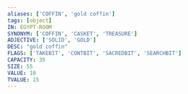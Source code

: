 ```yaml
---
aliases: ['COFFIN', 'gold coffin']
tags: [object]
IN: EGYPT-ROOM
SYNONYM: ['COFFIN', 'CASKET', 'TREASURE']
ADJECTIVE: ['SOLID', 'GOLD']
DESC: "gold coffin"
FLAGS: ['TAKEBIT', 'CONTBIT', 'SACREDBIT', 'SEARCHBIT']
CAPACITY: 35
SIZE: 55
VALUE: 10
TVALUE: 15
---
```


